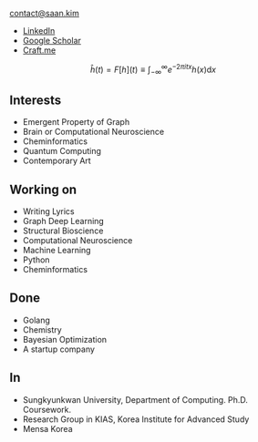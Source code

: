 <contact@saan.kim>

- [LinkedIn](https://www.linkedin.com/in/saankim/)
- [Google Scholar](https://scholar.google.com/citations?user=43fiNaAAAAAJ&hl=ko)
- [Craft.me](https://saankim.craft.me)

$$\hat{h}(t)=F[h](t) \equiv \int_{-\infty}^{\infty} e^{-2 \pi i t x} h(x) \mathrm{d} x$$

## Interests
- Emergent Property of Graph
- Brain or Computational Neuroscience
- Cheminformatics
- Quantum Computing
- Contemporary Art


## Working on
- Writing Lyrics
- Graph Deep Learning
- Structural Bioscience
- Computational Neuroscience
- Machine Learning
- Python
- Cheminformatics


## Done
- Golang
- Chemistry
- Bayesian Optimization
- A startup company


## In
- Sungkyunkwan University, Department of Computing. Ph.D. Coursework.
- Research Group in KIAS, Korea Institute for Advanced Study
- Mensa Korea
